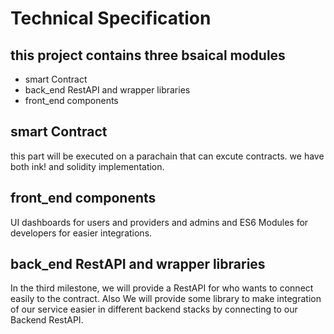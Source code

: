 # Technical Specification

## this project contains three bsaical modules

* smart Contract
* back_end RestAPI and wrapper libraries
* front_end components

## smart Contract

this part will be executed on a parachain that can excute contracts.
we have both ink! and solidity implementation.

## front_end components

UI dashboards for users and providers and admins and ES6 Modules for developers for easier integrations.

## back_end RestAPI and wrapper libraries

In the third milestone, we will provide a RestAPI for who wants to connect easily to the contract.
Also We will provide some library to make integration of our service easier in different backend stacks by connecting to our Backend RestAPI.
